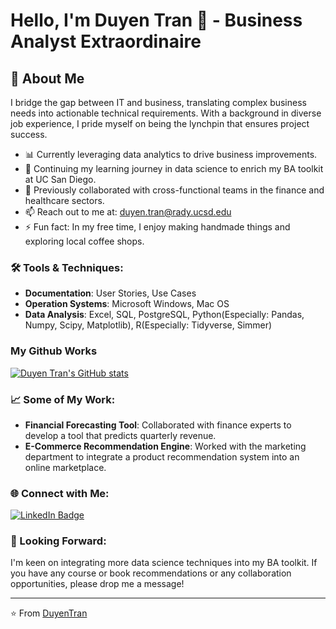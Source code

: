 # Hello, I'm Duyen Tran 👋 - Business Analyst Extraordinaire

## 🌟 About Me

I bridge the gap between IT and business, translating complex business needs into actionable technical requirements. 
With a background in diverse job experience, I pride myself on being the lynchpin that ensures project success.

- 📊 Currently leveraging data analytics to drive business improvements.
- 📘 Continuing my learning journey in data science to enrich my BA toolkit at UC San Diego.
- 💼 Previously collaborated with cross-functional teams in the finance and healthcare sectors.
- 📫 Reach out to me at: [duyen.tran@rady.ucsd.edu](mailto:duyen.tran@rady.ucsd.edu)
- ⚡ Fun fact: In my free time, I enjoy making handmade things and exploring local coffee shops.

### 🛠️ Tools & Techniques:

- **Documentation**: User Stories, Use Cases
- **Operation Systems**: Microsoft Windows, Mac OS
- **Data Analysis**: Excel, SQL, PostgreSQL, Python(Especially: Pandas, Numpy, Scipy, Matplotlib), R(Especially: Tidyverse, Simmer)

### My Github Works
[![Duyen Tran's GitHub stats](https://github-readme-stats.vercel.app/api?username=rsm-dtt006&hide=prs,issues)](https://github.com/rsm-dtt006/github-readme-stats)

### 📈 Some of My Work:

- **Financial Forecasting Tool**: Collaborated with finance experts to develop a tool that predicts quarterly revenue.
- **E-Commerce Recommendation Engine**: Worked with the marketing department to integrate a product recommendation system into an online marketplace.
  
### 🌐 Connect with Me:

[![LinkedIn Badge](https://img.shields.io/badge/-DUYENTRAN-blue?style=flat-square&logo=LinkedIn&logoColor=white&link=https://www.linkedin.com/in/duyentran14/)](https://www.linkedin.com/in/duyentran14//)

### 🎯 Looking Forward:

I'm keen on integrating more data science techniques into my BA toolkit. If you have any course or book recommendations or any collaboration opportunities, please drop me a message!

---

⭐️ From [DuyenTran](https://github.com/rsm-dtt006)


<!---
rsm-dtt006/rsm-dtt006 is a ✨ special ✨ repository because its `README.md` (this file) appears on your GitHub profile.
You can click the Preview link to take a look at your changes.
--->
